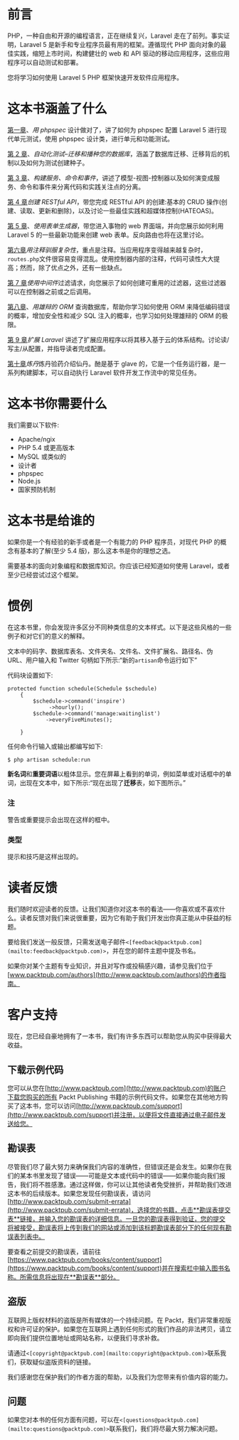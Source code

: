 # 前言

PHP，一种自由和开源的编程语言，正在继续复兴，Laravel 走在了前列。事实证明，Laravel 5 是新手和专业程序员最有用的框架。遵循现代 PHP 面向对象的最佳实践，缩短上市时间，构建健壮的 web 和 API 驱动的移动应用程序，这些应用程序可以自动测试和部署。

您将学习如何使用 Laravel 5 PHP 框架快速开发软件应用程序。

# 这本书涵盖了什么

[第一章](01.html "Chapter 1. Designing Done Right with phpspec")、*用 phpspec* 设计做对了，讲了如何为 phpspec 配置 Laravel 5 进行现代单元测试，使用 phpspec 设计类，进行单元和功能测试。

[第 2 章](02.html "Chapter 2. Automating Tests – Migrating and Seeding Your Database")、*自动化测试–迁移和播种您的数据库*，涵盖了数据库迁移、迁移背后的机制以及如何为测试创建种子。

[第 3 章](03.html "Chapter 3. Building Services, Commands, and Events")、*构建服务、命令和事件*，讲述了模型-视图-控制器以及如何演变成服务、命令和事件来分离代码和实践关注点的分离。

[第 4 章](04.html "Chapter 4. Creating RESTful APIs")*创建 RESTful API*，带您完成 RESTful API 的创建:基本的 CRUD 操作(创建、读取、更新和删除)，以及讨论一些最佳实践和超媒体控制(HATEOAS)。

[第 5 章](05.html "Chapter 5. Using the Form Builder")、*使用表单生成器*，带您进入事物的 web 界面端，并向您展示如何利用 Laravel 5 的一些最新功能来创建 web 表单。反向路由也将在这里讨论。

[第六章](06.html "Chapter 6. Taming Complexity with Annotations")*用注释驯服复杂性*，重点是注释。当应用程序变得越来越复杂时，`routes.php`文件很容易变得混乱。使用控制器内部的注释，代码可读性大大提高；然而，除了优点之外，还有一些缺点。

[第 7 章](07.html "Chapter 7. Filtering Requests with Middleware")*使用中间件*过滤请求，向您展示了如何创建可重用的过滤器，这些过滤器可以在控制器之前或之后调用。

[第八章](08.html "Chapter 8. Querying the Database with the Eloquent ORM")、*用雄辩的 ORM* 查询数据库，帮助你学习如何使用 ORM 来降低编码错误的概率，增加安全性和减少 SQL 注入的概率，也学习如何处理雄辩的 ORM 的极限。

[第 9 章](09.html "Chapter 9. Scaling Laravel")*扩展 Laravel* 讲述了扩展应用程序以将其移入基于云的体系结构。讨论读/写主/从配置，并指导读者完成配置。

[第十章](10.html "Chapter 10. Building, Compiling, and Testing with Elixir")*炼丹*炼丹验药介绍仙丹。酏是基于 glave 的，它是一个任务运行器，是一系列构建脚本，可以自动执行 Laravel 软件开发工作流中的常见任务。

# 这本书你需要什么

我们需要以下软件:

*   Apache/ngix
*   PHP 5.4 或更高版本
*   MySQL 或类似的
*   设计者
*   phpspec
*   Node.js
*   国家预防机制

# 这本书是给谁的

如果你是一个有经验的新手或者是一个有能力的 PHP 程序员，对现代 PHP 的概念有基本的了解(至少 5.4 版)，那么这本书是你的理想之选。

需要基本的面向对象编程和数据库知识。你应该已经知道如何使用 Laravel，或者至少已经尝试过这个框架。

# 惯例

在这本书里，你会发现许多区分不同种类信息的文本样式。以下是这些风格的一些例子和对它们的意义的解释。

文本中的码字、数据库表名、文件夹名、文件名、文件扩展名、路径名、伪 URL、用户输入和 Twitter 句柄如下所示:“新的`artisan`命令运行如下”

代码块设置如下:

```
protected function schedule(Schedule $schedule)
    {
        $schedule->command('inspire')
             ->hourly();
        $schedule->command('manage:waitinglist')
            ->everyFiveMinutes();

    }
```

任何命令行输入或输出都编写如下:

```
$ php artisan schedule:run

```

**新名词**和**重要词语**以粗体显示。您在屏幕上看到的单词，例如菜单或对话框中的单词，出现在文本中，如下所示:“现在出现了**迁移**表，如下图所示。”

### 注

警告或重要提示会出现在这样的框中。

### 类型

提示和技巧是这样出现的。

# 读者反馈

我们随时欢迎读者的反馈。让我们知道你对这本书的看法——你喜欢或不喜欢什么。读者反馈对我们来说很重要，因为它有助于我们开发出你真正能从中获益的标题。

要给我们发送一般反馈，只需发送电子邮件`<[feedback@packtpub.com](mailto:feedback@packtpub.com)>`，并在您的邮件主题中提及书名。

如果你对某个主题有专业知识，并且对写作或投稿感兴趣，请参见我们位于[www.packtpub.com/authors](http://www.packtpub.com/authors)的作者指南。

# 客户支持

现在，您已经自豪地拥有了一本书，我们有许多东西可以帮助您从购买中获得最大收益。

## 下载示例代码

您可以从您在[http://www.packtpub.com](http://www.packtpub.com)的账户下载您购买的所有 Packt Publishing 书籍的示例代码文件。如果您在其他地方购买了这本书，您可以访问[http://www.packtpub.com/support](http://www.packtpub.com/support)并注册，以便将文件直接通过电子邮件发送给您。

## 勘误表

尽管我们尽了最大努力来确保我们内容的准确性，但错误还是会发生。如果你在我们的某本书里发现了错误——可能是文本或代码中的错误——如果你能向我们报告，我们将不胜感激。通过这样做，你可以让其他读者免受挫折，并帮助我们改进这本书的后续版本。如果您发现任何勘误表，请访问[http://www.packtpub.com/submit-errata](http://www.packtpub.com/submit-errata)，选择您的书籍，点击**勘误表提交表**链接，并输入您的勘误表的详细信息。一旦您的勘误表得到验证，您的提交将被接受，勘误表将上传到我们的网站或添加到该标题勘误表部分下的任何现有勘误表列表中。

要查看之前提交的勘误表，请前往[https://www.packtpub.com/books/content/support](https://www.packtpub.com/books/content/support)并在搜索栏中输入图书名称。所需信息将出现在**勘误表**部分。

## 盗版

互联网上版权材料的盗版是所有媒体的一个持续问题。在 Packt，我们非常重视版权和许可证的保护。如果您在互联网上遇到任何形式的我们作品的非法拷贝，请立即向我们提供位置地址或网站名称，以便我们寻求补救。

请通过`<[copyright@packtpub.com](mailto:copyright@packtpub.com)>`联系我们，获取疑似盗版资料的链接。

我们感谢您在保护我们的作者方面的帮助，以及我们为您带来有价值内容的能力。

## 问题

如果您对本书的任何方面有问题，可以在`<[questions@packtpub.com](mailto:questions@packtpub.com)>`联系我们，我们将尽最大努力解决问题。